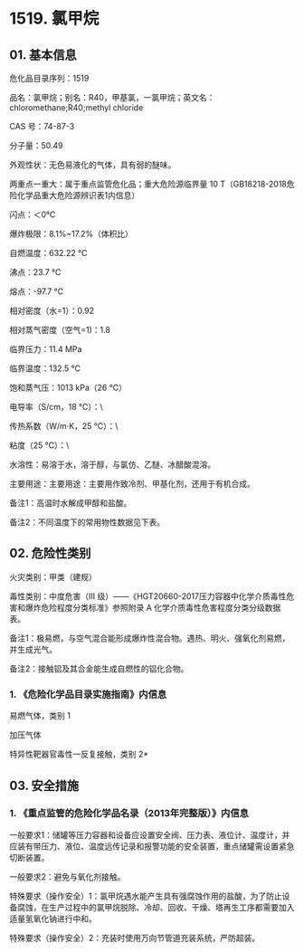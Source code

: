 # 1519. 氯甲烷

## 01. 基本信息

危化品目录序列：1519

品名：氯甲烷；别名：R40，甲基氯，一氯甲烷；英文名：chloromethane;R40;methyl chloride

CAS 号：74-87-3

分子量：50.49

外观性状：无色易液化的气体，具有弱的醚味。

两重点一重大：属于重点监管危化品；重大危险源临界量 10 T（GB18218-2018危险化学品重大危险源辨识表1内信息）

闪点：＜0℃

爆炸极限：8.1%~17.2%（体积比）

自燃温度：632.22 ℃

沸点：23.7 ℃

熔点：-97.7 ℃

相对密度（水=1）：0.92

相对蒸气密度（空气=1)：1.8

临界压力：11.4 MPa

临界温度：132.5 ℃

饱和蒸气压：1013 kPa（26 ℃）

电导率（S/cm，18 ℃）：\

传热系数（W/m·K，25 ℃）：\

粘度（25 ℃）：\

水溶性：易溶于水，溶于醇，与氯仿、乙醚、冰醋酸混溶。

主要用途：主要用途：主要用作致冷剂、甲基化剂，还用于有机合成。

备注1：高温时水解成甲醇和盐酸。

备注2：不同温度下的常用物性数据见下表。

## 02. 危险性类别

火灾类别：甲类（建规）

毒性类别：中度危害（III  级）——《HGT20660-2017压力容器中化学介质毒性危害和爆炸危险程度分类标准》参照附录 A 化学介质毒性危害程度分类分级数据表。

备注1：极易燃，与空气混合能形成爆炸性混合物。遇热、明火、强氧化剂易燃，并生成光气。

备注2：接触铝及其合金能生成自燃性的铝化合物。

### 1. 《危险化学品目录实施指南》内信息

易燃气体，类别 1 

加压气体

特异性靶器官毒性一反复接触，类别 2*

## 03. 安全措施

### 1. 《重点监管的危险化学品名录（2013年完整版）》内信息

一般要求1：储罐等压力容器和设备应设置安全阀、压力表、液位计、温度计，并应装有带压力、液位、温度远传记录和报警功能的安全装置，重点储罐需设置紧急切断装置。

一般要求2：避免与氧化剂接触。

特殊要求（操作安全）1：氯甲烷遇水能产生具有强腐蚀作用的盐酸，为了防止设备腐蚀，在生产过程中的氯甲烷脱除、冷却、回收、干燥、塔再生工序都需要加入适量氢氧化钠进行中和。

特殊要求（操作安全）2：充装时使用万向节管道充装系统，严防超装。

